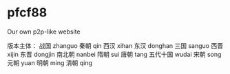 pfcf88
======

Our own p2p-like website

版本主体：
战国      zhanguo
秦朝      qin
西汉      xihan
东汉      donghan
三国      sanguo
西晋      xijin
东晋      dongjin
南北朝    nanbei
隋朝      sui
唐朝      tang
五代十国  wudai
宋朝      song
元朝      yuan
明朝      ming
清朝      qing

